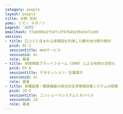 ```yaml
---
category: people
layout: people
title: 水野 忠則
yomi: ミズノ タダノリ
pageid: '4355'
emailhash: f7a0d06e2f5dfc3f97649296eb471ed9
session:
- title: 口コミに含まれる感情語を利用した観光地分類の検討
  psid: 6C-2
  sessiontitle: Webサービス
  sessionid: 6c
  role: 著者
- title: 地域情報プラットフォーム COMAT による地域の活性化
  psid: DS-8
  sessiontitle: デモセッション／企業展示
  sessionid: ds
  role: 著者
- title: 各種医療・健康機器の統合的生体情報収集システムの提案
  psid: 2D-5
  sessiontitle: コンシューマシステムとモバイル
  sessionid: 2d
  role: 著者
---
```

